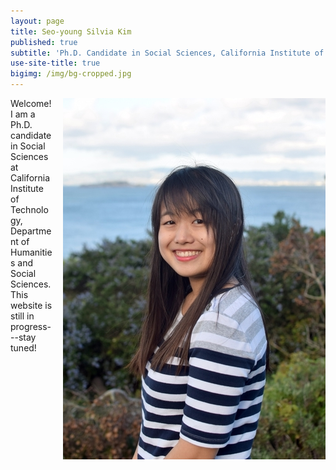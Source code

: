 ```yaml
---
layout: page
title: Seo-young Silvia Kim
published: true
subtitle: 'Ph.D. Candidate in Social Sciences, California Institute of Technology'
use-site-title: true
bigimg: /img/bg-cropped.jpg
---
```


<img style="float:right; margin: 0px 0px 00px 15px;" src="./img/profile-sysilviakim-raw-resized.jpg" />

Welcome! I am a Ph.D. candidate in Social Sciences at California Institute of Technology, Department of Humanities and Social Sciences. This website is still in progress---stay tuned!
